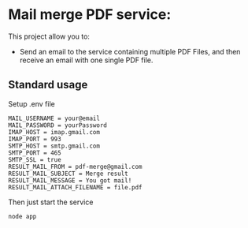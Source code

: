 Mail merge PDF service: 
============================

This project allow you to:

  - Send an email to the service containing multiple PDF Files, and then receive an email with one single PDF file.

Standard usage
------------------

Setup .env file

```
MAIL_USERNAME = your@email
MAIL_PASSWORD = yourPassword
IMAP_HOST = imap.gmail.com
IMAP_PORT = 993
SMTP_HOST = smtp.gmail.com
SMTP_PORT = 465
SMTP_SSL = true
RESULT_MAIL_FROM = pdf-merge@gmail.com
RESULT_MAIL_SUBJECT = Merge result
RESULT_MAIL_MESSAGE = You got mail!
RESULT_MAIL_ATTACH_FILENAME = file.pdf
```

Then just start the service

```
node app

